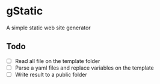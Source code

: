 # gStatic

A simple static web site generator

## Todo

- [ ] Read all file on the template folder
- [ ] Parse a yaml files and replace variables on the template
- [ ] Write result to a public folder
